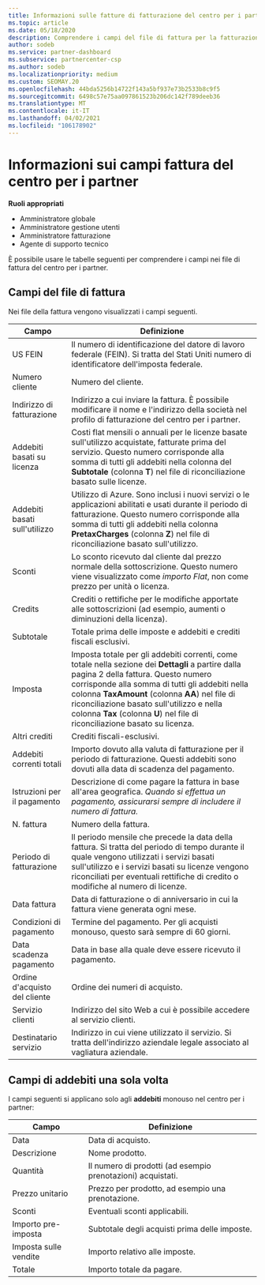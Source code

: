 ```yaml
---
title: Informazioni sulle fatture di fatturazione del centro per i partner
ms.topic: article
ms.date: 05/18/2020
description: Comprendere i campi del file di fattura per la fatturazione del centro per i partner. Sono inclusi campi e definizioni per tutti i campi della fattura e per i campi con addebito unico.
author: sodeb
ms.service: partner-dashboard
ms.subservice: partnercenter-csp
ms.author: sodeb
ms.localizationpriority: medium
ms.custom: SEOMAY.20
ms.openlocfilehash: 44bda5256b14722f143a5bf937e73b2533b8c9f5
ms.sourcegitcommit: 6498c57e75aa097861523b206dc142f789deeb36
ms.translationtype: MT
ms.contentlocale: it-IT
ms.lasthandoff: 04/02/2021
ms.locfileid: "106178902"
---
```

# <a name="understand-partner-center-billing-invoice-fields"></a>Informazioni sui campi fattura del centro per i partner

**Ruoli appropriati**

- Amministratore globale
- Amministratore gestione utenti
- Amministratore fatturazione
- Agente di supporto tecnico

È possibile usare le tabelle seguenti per comprendere i campi nei file di fattura del centro per i partner.

## <a name="invoice-file-fields"></a>Campi del file di fattura

Nei file della fattura vengono visualizzati i campi seguenti.

| Campo | Definizione |
| ----- | ---------- |
| US FEIN | Il numero di identificazione del datore di lavoro federale (FEIN). Si tratta del Stati Uniti numero di identificatore dell'imposta federale. |
| Numero cliente | Numero del cliente. |
| Indirizzo di fatturazione | Indirizzo a cui inviare la fattura. È possibile modificare il nome e l'indirizzo della società nel profilo di fatturazione del centro per i partner. |
| Addebiti basati su licenza | Costi flat mensili o annuali per le licenze basate sull'utilizzo acquistate, fatturate prima del servizio. Questo numero corrisponde alla somma di tutti gli addebiti nella colonna del **Subtotale** (colonna **T**) nel file di riconciliazione basato sulle licenze. |
| Addebiti basati sull'utilizzo | Utilizzo di Azure. Sono inclusi i nuovi servizi o le applicazioni abilitati e usati durante il periodo di fatturazione. Questo numero corrisponde alla somma di tutti gli addebiti nella colonna **PretaxCharges** (colonna **Z**) nel file di riconciliazione basato sull'utilizzo. |
| Sconti | Lo sconto ricevuto dal cliente dal prezzo normale della sottoscrizione. Questo numero viene visualizzato come *importo Flat*, non come prezzo per unità o licenza. |
| Credits | Crediti o rettifiche per le modifiche apportate alle sottoscrizioni (ad esempio, aumenti o diminuzioni della licenza). |
| Subtotale | Totale prima delle imposte e addebiti e crediti fiscali esclusivi. |
| Imposta | Imposta totale per gli addebiti correnti, come totale nella sezione dei **Dettagli** a partire dalla pagina 2 della fattura. Questo numero corrisponde alla somma di tutti gli addebiti nella colonna **TaxAmount** (colonna **AA**) nel file di riconciliazione basato sull'utilizzo e nella colonna **Tax** (colonna **U**) nel file di riconciliazione basato su licenza. |
| Altri crediti | Crediti fiscali-esclusivi. |
| Addebiti correnti totali | Importo dovuto alla valuta di fatturazione per il periodo di fatturazione. Questi addebiti sono dovuti alla data di scadenza del pagamento. |
| Istruzioni per il pagamento | Descrizione di come pagare la fattura in base all'area geografica. *Quando si effettua un pagamento, assicurarsi sempre di includere il numero di fattura.* |
| N. fattura | Numero della fattura. |
| Periodo di fatturazione | Il periodo mensile che precede la data della fattura. Si tratta del periodo di tempo durante il quale vengono utilizzati i servizi basati sull'utilizzo e i servizi basati su licenze vengono riconciliati per eventuali rettifiche di credito o modifiche al numero di licenze. |
| Data fattura | Data di fatturazione o di anniversario in cui la fattura viene generata ogni mese. |
| Condizioni di pagamento | Termine del pagamento. Per gli acquisti monouso, questo sarà sempre di 60 giorni. |
| Data scadenza pagamento | Data in base alla quale deve essere ricevuto il pagamento. |
| Ordine d'acquisto del cliente | Ordine dei numeri di acquisto. |
| Servizio clienti | Indirizzo del sito Web a cui è possibile accedere al servizio clienti. |
| Destinatario servizio | Indirizzo in cui viene utilizzato il servizio. Si tratta dell'indirizzo aziendale legale associato al vagliatura aziendale. |

## <a name="one-time-charges-fields"></a>Campi di addebiti una sola volta

I campi seguenti si applicano solo agli **addebiti** monouso nel centro per i partner:

| Campo | Definizione |
| ----- | ---------- |
| Data | Data di acquisto. |
| Descrizione | Nome prodotto. |
| Quantità | Il numero di prodotti (ad esempio prenotazioni) acquistati. |
| Prezzo unitario | Prezzo per prodotto, ad esempio una prenotazione. |
| Sconti | Eventuali sconti applicabili. |
| Importo pre-imposta | Subtotale degli acquisti prima delle imposte. |
| Imposta sulle vendite | Importo relativo alle imposte. |
| Totale | Importo totale da pagare. |
